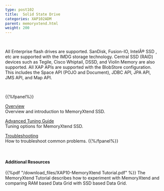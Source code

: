 ```yaml
---
type: post102
title:  Solid State Drive
categories: XAP102ADM
parent: memoryxtend.html
weight: 200
---
```


<br>

All Enterprise flash drives are supported. SanDisk, Fusion-IO, IntelÂ® SSD , etc are supported with the IMDG storage technology. Central SSD (RAID) devices such as Tegile, Cisco Whiptail, DSSD, and Violin Memory are also supported.
All XAP APIs are supported with the BlobStore configuration. This includes the Space API (POJO and Document), JDBC API, JPA API, JMS API, and Map API.

<br>

{{%fpanel%}}

[Overview](./memoryxtend-ssd-overview.html)<br>
Overview and introduction to MemoryXtend SSD.

[Advanced Tuning Guide](./memoryxtend-ssd-tuning-guide.html)<br>
Tuning options for MemoryXtend SSD.

[Troubleshooting](./memoryxtend-ssd-trouble-shooting.html)<br>
How to troubleshoot common problems.
{{%/fpanel%}}

<br>

#### Additional Resources

{{%pdf "/download_files/XAP10-MemoryXtend Tutorial.pdf" %}}
The MemoryXtend Tutorial describes how to experiment with MemoryXtend and comparing RAM based Data Grid with SSD based Data Grid.

